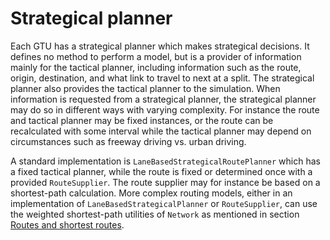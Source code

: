 # Strategical planner

Each GTU has a strategical planner which makes strategical decisions. It defines no method to perform a model, but is a provider of information mainly for the tactical planner, including information such as the route, origin, destination, and what link to travel to next at a split. The strategical planner also provides the tactical planner to the simulation. When information is requested from a strategical planner, the strategical planner may do so in different ways with varying complexity. For instance the route and tactical planner may be fixed instances, or the route can be recalculated with some interval while the tactical planner may depend on circumstances such as freeway driving vs. urban driving. 

A standard implementation is `LaneBasedStrategicalRoutePlanner` which has a fixed tactical planner, while the route is fixed or determined once with a provided `RouteSupplier`. The route supplier may for instance be based on a shortest-path calculation. More complex routing models, either in an implementation of `LaneBasedStrategicalPlanner` or `RouteSupplier`, can use the weighted shortest-path utilities of `Network` as mentioned in section [Routes and shortest routes](../03-network/link-level.md#routes-and-shortest-routes).
